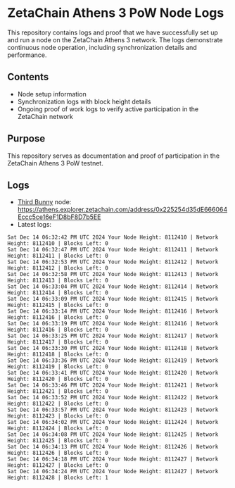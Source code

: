 # ZetaChain Athens 3 PoW Node Logs
This repository contains logs and proof that we have successfully set up and run a node on the ZetaChain Athens 3 network. The logs demonstrate continuous node operation, including synchronization details and performance.

## Contents
- Node setup information
- Synchronization logs with block height details
- Ongoing proof of work logs to verify active participation in the ZetaChain network

## Purpose
This repository serves as documentation and proof of participation in the ZetaChain Athens 3 PoW testnet.

## Logs

- [Third Bunny](https://thirdbunny.xyz/) node: https://athens.explorer.zetachain.com/address/0x225254d35dE666064Eccc5ce16eF1D8bF8D7b5EE
- Latest logs:
```
Sat Dec 14 06:32:42 PM UTC 2024 Your Node Height: 8112410 | Network Height: 8112410 | Blocks Left: 0
Sat Dec 14 06:32:47 PM UTC 2024 Your Node Height: 8112411 | Network Height: 8112411 | Blocks Left: 0
Sat Dec 14 06:32:53 PM UTC 2024 Your Node Height: 8112412 | Network Height: 8112412 | Blocks Left: 0
Sat Dec 14 06:32:58 PM UTC 2024 Your Node Height: 8112413 | Network Height: 8112413 | Blocks Left: 0
Sat Dec 14 06:33:04 PM UTC 2024 Your Node Height: 8112414 | Network Height: 8112414 | Blocks Left: 0
Sat Dec 14 06:33:09 PM UTC 2024 Your Node Height: 8112415 | Network Height: 8112415 | Blocks Left: 0
Sat Dec 14 06:33:14 PM UTC 2024 Your Node Height: 8112416 | Network Height: 8112416 | Blocks Left: 0
Sat Dec 14 06:33:19 PM UTC 2024 Your Node Height: 8112416 | Network Height: 8112416 | Blocks Left: 0
Sat Dec 14 06:33:25 PM UTC 2024 Your Node Height: 8112417 | Network Height: 8112417 | Blocks Left: 0
Sat Dec 14 06:33:30 PM UTC 2024 Your Node Height: 8112418 | Network Height: 8112418 | Blocks Left: 0
Sat Dec 14 06:33:36 PM UTC 2024 Your Node Height: 8112419 | Network Height: 8112419 | Blocks Left: 0
Sat Dec 14 06:33:41 PM UTC 2024 Your Node Height: 8112420 | Network Height: 8112420 | Blocks Left: 0
Sat Dec 14 06:33:46 PM UTC 2024 Your Node Height: 8112421 | Network Height: 8112421 | Blocks Left: 0
Sat Dec 14 06:33:52 PM UTC 2024 Your Node Height: 8112422 | Network Height: 8112422 | Blocks Left: 0
Sat Dec 14 06:33:57 PM UTC 2024 Your Node Height: 8112423 | Network Height: 8112423 | Blocks Left: 0
Sat Dec 14 06:34:02 PM UTC 2024 Your Node Height: 8112424 | Network Height: 8112424 | Blocks Left: 0
Sat Dec 14 06:34:08 PM UTC 2024 Your Node Height: 8112425 | Network Height: 8112425 | Blocks Left: 0
Sat Dec 14 06:34:13 PM UTC 2024 Your Node Height: 8112426 | Network Height: 8112426 | Blocks Left: 0
Sat Dec 14 06:34:18 PM UTC 2024 Your Node Height: 8112427 | Network Height: 8112427 | Blocks Left: 0
Sat Dec 14 06:34:24 PM UTC 2024 Your Node Height: 8112427 | Network Height: 8112428 | Blocks Left: 1
```
